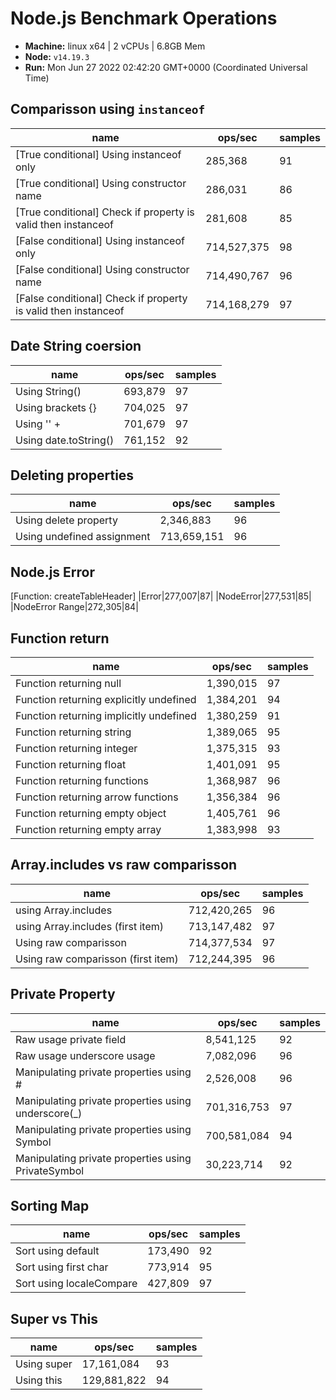 # Node.js Benchmark Operations

* __Machine:__ linux x64 | 2 vCPUs | 6.8GB Mem
* __Node:__ `v14.19.3`
* __Run:__ Mon Jun 27 2022 02:42:20 GMT+0000 (Coordinated Universal Time)

## Comparisson using `instanceof`

|name|ops/sec|samples|
|-|-|-|
|[True conditional] Using instanceof only|285,368|91|
|[True conditional] Using constructor name|286,031|86|
|[True conditional] Check if property is valid then instanceof |281,608|85|
|[False conditional] Using instanceof only|714,527,375|98|
|[False conditional] Using constructor name|714,490,767|96|
|[False conditional] Check if property is valid then instanceof |714,168,279|97|

## Date String coersion

|name|ops/sec|samples|
|-|-|-|
|Using String()|693,879|97|
|Using brackets {}|704,025|97|
|Using '' + |701,679|97|
|Using date.toString()|761,152|92|

## Deleting properties

|name|ops/sec|samples|
|-|-|-|
|Using delete property|2,346,883|96|
|Using undefined assignment|713,659,151|96|

## Node.js Error

[Function: createTableHeader]
|Error|277,007|87|
|NodeError|277,531|85|
|NodeError Range|272,305|84|

## Function return

|name|ops/sec|samples|
|-|-|-|
|Function returning null|1,390,015|97|
|Function returning explicitly undefined|1,384,201|94|
|Function returning implicitly undefined|1,380,259|91|
|Function returning string|1,389,065|95|
|Function returning integer|1,375,315|93|
|Function returning float|1,401,091|95|
|Function returning functions|1,368,987|96|
|Function returning arrow functions|1,356,384|96|
|Function returning empty object|1,405,761|96|
|Function returning empty array|1,383,998|93|

## Array.includes vs raw comparisson

|name|ops/sec|samples|
|-|-|-|
|using Array.includes|712,420,265|96|
|using Array.includes (first item)|713,147,482|97|
|Using raw comparisson|714,377,534|97|
|Using raw comparisson (first item)|712,244,395|96|


## Private Property

|name|ops/sec|samples|
|-|-|-|
|Raw usage private field|8,541,125|92|
|Raw usage underscore usage|7,082,096|96|
|Manipulating private properties using #|2,526,008|96|
|Manipulating private properties using underscore(_)|701,316,753|97|
|Manipulating private properties using Symbol|700,581,084|94|
|Manipulating private properties using PrivateSymbol|30,223,714|92|

## Sorting Map

|name|ops/sec|samples|
|-|-|-|
|Sort using default|173,490|92|
|Sort using first char|773,914|95|
|Sort using localeCompare|427,809|97|



## Super vs This

|name|ops/sec|samples|
|-|-|-|
|Using super|17,161,084|93|
|Using this|129,881,822|94|
